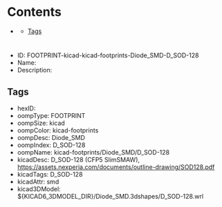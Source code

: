 



Contents
========

* [](#)
	* [Tags](#tags)

# 

- ID: FOOTPRINT-kicad-kicad-footprints-Diode_SMD-D_SOD-128
- Name: 
- Description: 

## Tags

- hexID: 
- oompType: FOOTPRINT
- oompSize: kicad
- oompColor: kicad-footprints
- oompDesc: Diode_SMD
- oompIndex: D_SOD-128
- oompName: kicad-footprints/Diode_SMD/D_SOD-128
- kicadDesc: D_SOD-128 (CFP5 SlimSMAW), https://assets.nexperia.com/documents/outline-drawing/SOD128.pdf
- kicadTags: D_SOD-128
- kicadAttr: smd
- kicad3DModel: ${KICAD6_3DMODEL_DIR}/Diode_SMD.3dshapes/D_SOD-128.wrl
